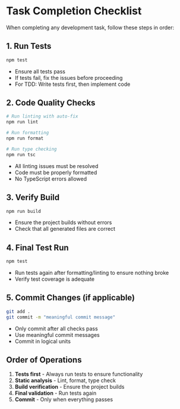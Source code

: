 # Task Completion Checklist

When completing any development task, follow these steps in order:

## 1. Run Tests
```bash
npm test
```
- Ensure all tests pass
- If tests fail, fix the issues before proceeding
- For TDD: Write tests first, then implement code

## 2. Code Quality Checks
```bash
# Run linting with auto-fix
npm run lint

# Run formatting
npm run format

# Run type checking
npm run tsc
```
- All linting issues must be resolved
- Code must be properly formatted
- No TypeScript errors allowed

## 3. Verify Build
```bash
npm run build
```
- Ensure the project builds without errors
- Check that all generated files are correct

## 4. Final Test Run
```bash
npm test
```
- Run tests again after formatting/linting to ensure nothing broke
- Verify test coverage is adequate

## 5. Commit Changes (if applicable)
```bash
git add .
git commit -m "meaningful commit message"
```
- Only commit after all checks pass
- Use meaningful commit messages
- Commit in logical units

## Order of Operations
1. **Tests first** - Always run tests to ensure functionality
2. **Static analysis** - Lint, format, type check
3. **Build verification** - Ensure the project builds
4. **Final validation** - Run tests again
5. **Commit** - Only when everything passes